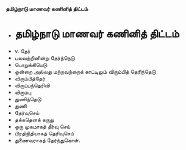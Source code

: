**தமிழ்நாடு மாணவர் கணினித் திட்டம்**
- # தமிழ்நாடு மாணவர் கணினித் திட்டம்
- v. தேர்
- பலவற்றினின்று தேர்ந்நெடு
- பொறுக்கியெடு
- ஒன்றை அல்லது மற்றவற்றைக் காட்டிலும் விரும்பித் தெரிந்தெடு
- விரும்பித்தேர்
- விருப்பந்தெரிவி
- விரும்பு
- துணிந்தெடு
- துணி
- தேர்வுசெய்
- தக்கதெனக் கருது
- ஒரு முகமாகத் தீர்வு செய்
- பிரதிநிதியாகத் தெரிவுசெய்
- துணைவராகத் தேர்ந்துகொள்.

